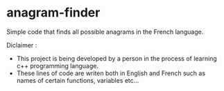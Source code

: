 # anagram-finder
Simple code that finds all possible anagrams in the French language.

Diclaimer : 
- This project is being developed by a person in the process of learning c++ programming language.
-  These lines of code are writen both in English and French such as names of certain functions, variables etc... 
